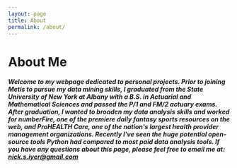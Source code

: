 ```yaml
---
layout: page
title: About
permalink: /about/
---
```

# About Me

##### Welcome to my webpage dedicated to personal projects. Prior to joining Metis to pursue my data mining skills, I graduated from the State University of New York at Albany with a B.S. in Actuarial and Mathematical Sciences and passed the P/1 and FM/2 actuary exams. After graduation, I wanted to broaden my data analysis skills and worked for numberFire, one of the premiere daily fantasy sports resources on the web, and ProHEALTH Care, one of the nation's largest health provider management organizations. Recently I've seen the huge potential open-source tools Python had compared to most paid data analysis tools. If you have any questions about this page, please feel free to email me at: [nick.s.iyer@gmail.com](mailto:nick.s.iyer@gmail.com)

